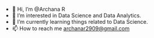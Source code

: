 - 👋 Hi, I’m @Archana R
- 👀 I’m interested in Data Science and Data Analytics.
- 🌱 I’m currently learning things related to Data Science.
- 📫 How to reach me archanar2909@gmail.com

<!---
archan148/archan148 is a ✨ special ✨ repository because its `README.md` (this file) appears on your GitHub profile.
You can click the Preview link to take a look at your changes.
--->
